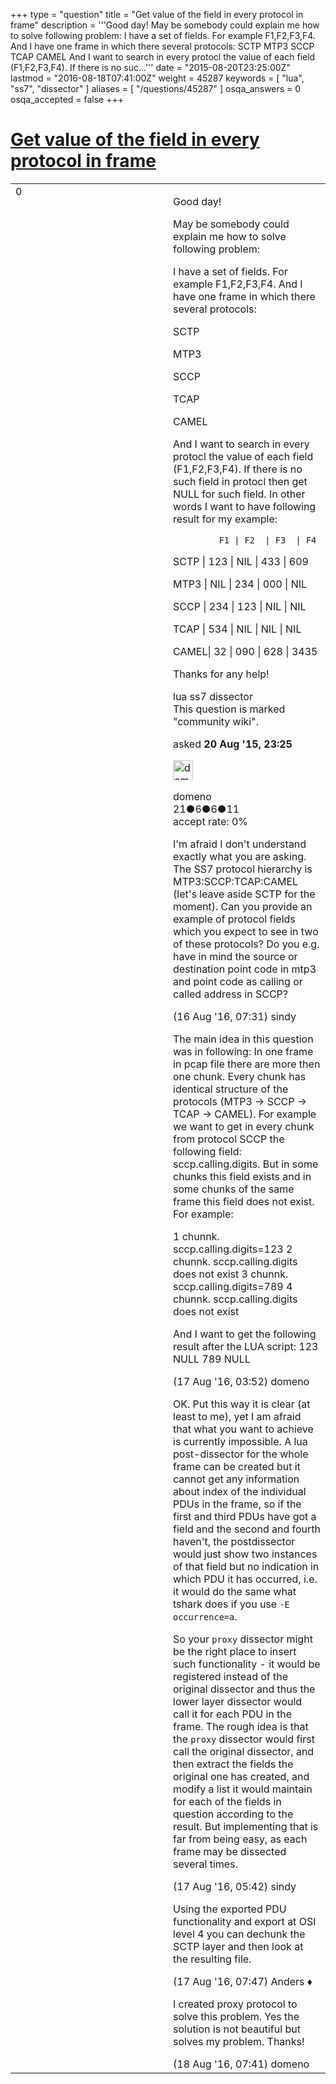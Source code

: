 +++
type = "question"
title = "Get value of the field in every protocol in frame"
description = '''Good day! May be somebody could explain me how to solve following problem: I have a set of fields. For example F1,F2,F3,F4. And I have one frame in which there several protocols: SCTP MTP3 SCCP TCAP CAMEL And I want to search in every protocl the value of each field (F1,F2,F3,F4). If there is no suc...'''
date = "2015-08-20T23:25:00Z"
lastmod = "2016-08-18T07:41:00Z"
weight = 45287
keywords = [ "lua", "ss7", "dissector" ]
aliases = [ "/questions/45287" ]
osqa_answers = 0
osqa_accepted = false
+++

<div class="headNormal">

# [Get value of the field in every protocol in frame](/questions/45287/get-value-of-the-field-in-every-protocol-in-frame)

</div>

<div id="main-body">

<div id="askform">

<table id="question-table" style="width:100%;"><colgroup><col style="width: 50%" /><col style="width: 50%" /></colgroup><tbody><tr class="odd"><td style="width: 30px; vertical-align: top"><div class="vote-buttons"><span id="post-45287-upvote" class="ajax-command post-vote up" rel="nofollow" title="I like this post (click again to cancel)"> </span><div id="post-45287-score" class="post-score" title="current number of votes">0</div><span id="post-45287-downvote" class="ajax-command post-vote down" rel="nofollow" title="I dont like this post (click again to cancel)"> </span> <span id="favorite-mark" class="ajax-command favorite-mark" rel="nofollow" title="mark/unmark this question as favorite (click again to cancel)"> </span><div id="favorite-count" class="favorite-count"></div></div></td><td><div id="item-right"><div class="question-body"><p>Good day!</p><p>May be somebody could explain me how to solve following problem:</p><p>I have a set of fields. For example F1,F2,F3,F4. And I have one frame in which there several protocols:</p><p>SCTP</p><p>MTP3</p><p>SCCP</p><p>TCAP</p><p>CAMEL</p><p>And I want to search in every protocl the value of each field (F1,F2,F3,F4). If there is no such field in protocl then get NULL for such field. In other words I want to have following result for my example:</p><pre><code>         F1 | F2  | F3  | F4</code></pre><p>SCTP | 123 | NIL | 433 | 609</p><p>MTP3 | NIL | 234 | 000 | NIL</p><p>SCCP | 234 | 123 | NIL | NIL</p><p>TCAP | 534 | NIL | NIL | NIL</p><p>CAMEL| 32 | 090 | 628 | 3435</p><p>Thanks for any help!</p></div><div id="question-tags" class="tags-container tags"><span class="post-tag tag-link-lua" rel="tag" title="see questions tagged &#39;lua&#39;">lua</span> <span class="post-tag tag-link-ss7" rel="tag" title="see questions tagged &#39;ss7&#39;">ss7</span> <span class="post-tag tag-link-dissector" rel="tag" title="see questions tagged &#39;dissector&#39;">dissector</span></div><div id="question-controls" class="post-controls"><div class="community-wiki">This question is marked "community wiki".</div></div><div class="post-update-info-container"><div class="post-update-info post-update-info-user"><p>asked <strong>20 Aug '15, 23:25</strong></p><img src="https://secure.gravatar.com/avatar/2d7d6eacf9c502b9188b233cb3e1d8ff?s=32&amp;d=identicon&amp;r=g" class="gravatar" width="32" height="32" alt="domeno&#39;s gravatar image" /><p><span>domeno</span><br />
<span class="score" title="21 reputation points">21</span><span title="6 badges"><span class="badge1">●</span><span class="badgecount">6</span></span><span title="6 badges"><span class="silver">●</span><span class="badgecount">6</span></span><span title="11 badges"><span class="bronze">●</span><span class="badgecount">11</span></span><br />
<span class="accept_rate" title="Rate of the user&#39;s accepted answers">accept rate:</span> <span title="domeno has no accepted answers">0%</span></p></div></div><div id="comments-container-45287" class="comments-container"><span id="54872"></span><div id="comment-54872" class="comment"><div id="post-54872-score" class="comment-score"></div><div class="comment-text"><p>I'm afraid I don't understand exactly what you are asking. The SS7 protocol hierarchy is MTP3:SCCP:TCAP:CAMEL (let's leave aside SCTP for the moment). Can you provide an example of protocol fields which you expect to see in two of these protocols? Do you e.g. have in mind the source or destination point code in mtp3 and point code as calling or called address in SCCP?</p></div><div id="comment-54872-info" class="comment-info"><span class="comment-age">(16 Aug '16, 07:31)</span> <span class="comment-user userinfo">sindy</span></div></div><span id="54907"></span><div id="comment-54907" class="comment"><div id="post-54907-score" class="comment-score"></div><div class="comment-text"><p>The main idea in this question was in following: In one frame in pcap file there are more then one chunk. Every chunk has identical structure of the protocols (MTP3 -&gt; SCCP -&gt; TCAP -&gt; CAMEL). For example we want to get in every chunk from protocol SCCP the following field: sccp.calling.digits. But in some chunks this field exists and in some chunks of the same frame this field does not exist. For example:</p><p>1 chunnk. sccp.calling.digits=123 2 chunnk. sccp.calling.digits does not exist 3 chunnk. sccp.calling.digits=789 4 chunnk. sccp.calling.digits does not exist</p><p>And I want to get the following result after the LUA script: 123 NULL 789 NULL</p></div><div id="comment-54907-info" class="comment-info"><span class="comment-age">(17 Aug '16, 03:52)</span> <span class="comment-user userinfo">domeno</span></div></div><span id="54917"></span><div id="comment-54917" class="comment"><div id="post-54917-score" class="comment-score"></div><div class="comment-text"><p>OK. Put this way it is clear (at least to me), yet I am afraid that what you want to achieve is currently impossible. A lua post-dissector for the whole frame can be created but it cannot get any information about index of the individual PDUs in the frame, so if the first and third PDUs have got a field and the second and fourth haven't, the postdissector would just show two instances of that field but no indication in which PDU it has occurred, i.e. it would do the same what tshark does if you use <code>-E occurrence=a</code>.</p><p>So your <code>proxy</code> dissector might be the right place to insert such functionality - it would be registered instead of the original dissector and thus the lower layer dissector would call it for each PDU in the frame. The rough idea is that the <code>proxy</code> dissector would first call the original dissector, and then extract the fields the original one has created, and modify a list it would maintain for each of the fields in question according to the result. But implementing that is far from being easy, as each frame may be dissected several times.</p></div><div id="comment-54917-info" class="comment-info"><span class="comment-age">(17 Aug '16, 05:42)</span> <span class="comment-user userinfo">sindy</span></div></div><span id="54921"></span><div id="comment-54921" class="comment"><div id="post-54921-score" class="comment-score"></div><div class="comment-text"><p>Using the exported PDU functionality and export at OSI level 4 you can dechunk the SCTP layer and then look at the resulting file.</p></div><div id="comment-54921-info" class="comment-info"><span class="comment-age">(17 Aug '16, 07:47)</span> <span class="comment-user userinfo">Anders ♦</span></div></div><span id="54949"></span><div id="comment-54949" class="comment"><div id="post-54949-score" class="comment-score"></div><div class="comment-text"><p>I created proxy protocol to solve this problem. Yes the solution is not beautiful but solves my problem. Thanks!</p></div><div id="comment-54949-info" class="comment-info"><span class="comment-age">(18 Aug '16, 07:41)</span> <span class="comment-user userinfo">domeno</span></div></div></div><div id="comment-tools-45287" class="comment-tools"></div><div class="clear"></div><div id="comment-45287-form-container" class="comment-form-container"></div><div class="clear"></div></div></td></tr></tbody></table>

</div>

</div>

